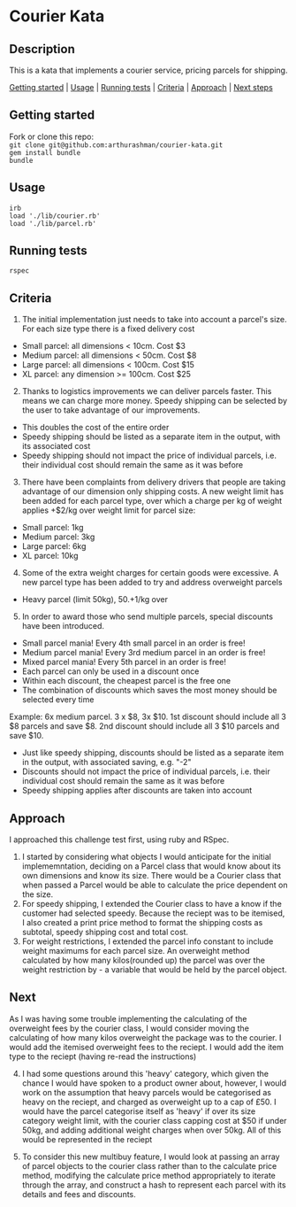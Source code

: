 # Courier Kata

## Description
This is a kata that implements a courier service, pricing parcels for shipping. 

[Getting started](#getting-started) | [Usage](#usage) | [Running tests](#running-tests) | [Criteria](#criteria) | [Approach](#approach) | [Next steps](#next-steps)

## Getting started

Fork or clone this repo:      
`git clone git@github.com:arthurashman/courier-kata.git`    
`gem install bundle`     
`bundle`     

## Usage
```
irb
load './lib/courier.rb'
load './lib/parcel.rb'
```

## Running tests

`rspec`

## Criteria
1) The initial implementation just needs to take into account a parcel's size. For each size
type there is a fixed delivery cost
- Small parcel: all dimensions < 10cm. Cost $3
- Medium parcel: all dimensions < 50cm. Cost $8
- Large parcel: all dimensions < 100cm. Cost $15
- XL parcel: any dimension >= 100cm. Cost $25
2) Thanks to logistics improvements we can deliver parcels faster. This means we can
charge more money. Speedy shipping can be selected by the user to take advantage of our
improvements.
- This doubles the cost of the entire order
- Speedy shipping should be listed as a separate item in the output, with its associated
cost
- Speedy shipping should not impact the price of individual parcels, i.e. their individual
cost should remain the same as it was before
3) There have been complaints from delivery drivers that people are taking advantage of our
dimension only shipping costs. A new weight limit has been added for each parcel type, over
which a charge per kg of weight applies
+$2/kg over weight limit for parcel size:
- Small parcel: 1kg
- Medium parcel: 3kg
- Large parcel: 6kg
- XL parcel: 10kg
4) Some of the extra weight charges for certain goods were excessive. A new parcel type
has been added to try and address overweight parcels
- Heavy parcel (limit 50kg), $50. +$1/kg over
5) In order to award those who send multiple parcels, special discounts have been
introduced.
- Small parcel mania! Every 4th small parcel in an order is free!
- Medium parcel mania! Every 3rd medium parcel in an order is free!
- Mixed parcel mania! Every 5th parcel in an order is free!
- Each parcel can only be used in a discount once
- Within each discount, the cheapest parcel is the free one
- The combination of discounts which saves the most money should be selected every
time

Example:
6x medium parcel. 3 x $8, 3x $10. 1st discount should include all 3 $8 parcels and save $8.
2nd discount should include all 3 $10 parcels and save $10.
- Just like speedy shipping, discounts should be listed as a separate item in the output,
with associated saving, e.g. "-2"
- Discounts should not impact the price of individual parcels, i.e. their individual cost
should remain the same as it was before
- Speedy shipping applies after discounts are taken into account

## Approach
I approached this challenge test first, using ruby and RSpec. 
1. I started by considering what objects I would anticipate for the initial implememntation, deciding on a Parcel class that would know about its own dimensions and know its size. There would be a Courier class that when passed a Parcel would be able to calculate the price dependent on the size.
2. For speedy shipping, I extended the Courier class to have a know if the customer had selected speedy. Because the reciept was to be itemised, I also created a print price method to format the shipping costs as subtotal, speedy shipping cost and total cost. 
3. For weight restrictions, I extended the parcel info constant to include weight maximums for each parcel size. An overweight method calculated by how many kilos(rounded up) the parcel was over the weight restriction by - a variable that would be held by the parcel object.

## Next 
As I was having some trouble implementing the calculating of the overweight fees by the courier class, I would consider moving the calculating of how many kilos overweight the package was to the courier. 
I would add the itemised overweight fees to the reciept.
I would add the item type to the reciept (having re-read the instructions)

4. I had some questions around this 'heavy' category, which given the chance I would have spoken to a product owner about, however, I would work on the assumption that heavy parcels would be categorised as heavy on the reciept, and charged as overweight up to a cap of £50. I would have the parcel categorise itself as 'heavy' if over its size category weight limit, with the courier class capping cost at $50 if under 50kg, and adding additional weight charges when over 50kg. All of this would be represented in the reciept

5. To consider this new multibuy feature, I would look at passing an array of parcel objects to the courier class rather than to the calculate price method, modifying the calculate price method appropriately to iterate through the array, and construct a hash to represent each parcel with its details and fees and discounts.

